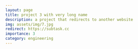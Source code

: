 ```yaml
---
layout: page
title: project 3 with very long name
description: a project that redirects to another website
img: assets/img/7.jpg
redirect: https://subtask.cc
importance: 3
category: engineering
---
```

